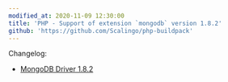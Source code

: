 ```yaml
---
modified_at: 2020-11-09 12:30:00
title: 'PHP - Support of extension `mongodb` version 1.8.2'
github: 'https://github.com/Scalingo/php-buildpack'
---
```


Changelog:

* [MongoDB Driver 1.8.2](https://github.com/mongodb/mongo-php-driver/releases/tag/1.8.2)
